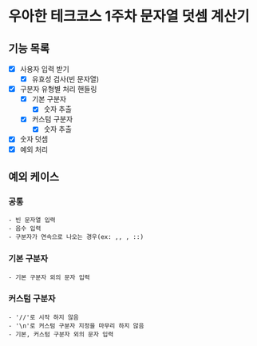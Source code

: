 # 우아한 테크코스 1주차 문자열 덧셈 계산기

## 기능 목록

- [x] 사용자 입력 받기
    - [x] 유효성 검사(빈 문자열)
- [x] 구분자 유형별 처리 핸들링
    - [x] 기본 구분자
        - [x] 숫자 추출
    - [x] 커스텀 구분자
        - [x] 숫자 추출
- [x] 숫자 덧셈
- [x] 예외 처리

## 예외 케이스

### 공통

    - 빈 문자열 입력
    - 음수 입력
    - 구분자가 연속으로 나오는 경우(ex: ,, , ::)

### 기본 구분자

    - 기본 구분자 외의 문자 입력

### 커스텀 구분자

    - '//'로 시작 하지 않음
    - '\n'로 커스텀 구분자 지정을 마무리 하지 않음
    - 기본, 커스텀 구분자 외의 문자 입력

